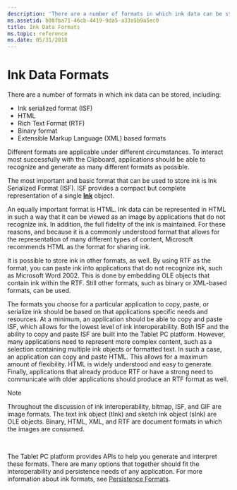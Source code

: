 ```yaml
---
description: 'There are a number of formats in which ink data can be stored, including:'
ms.assetid: b08fba71-46cb-4419-9da5-a33a5b9a5ec0
title: Ink Data Formats
ms.topic: reference
ms.date: 05/31/2018
---
```


# Ink Data Formats

There are a number of formats in which ink data can be stored, including:

-   Ink serialized format (ISF)
-   HTML
-   Rich Text Format (RTF)
-   Binary format
-   Extensible Markup Language (XML) based formats

Different formats are applicable under different circumstances. To interact most successfully with the Clipboard, applications should be able to recognize and generate as many different formats as possible.

The most important and basic format that can be used to store ink is Ink Serialized Format (ISF). ISF provides a compact but complete representation of a single [**Ink**](inkdisp-class.md) object.

An equally important format is HTML. Ink data can be represented in HTML in such a way that it can be viewed as an image by applications that do not recognize ink. In addition, the full fidelity of the ink is maintained. For these reasons, and because it is a commonly understood format that allows for the representation of many different types of content, Microsoft recommends HTML as the format for sharing ink.

It is possible to store ink in other formats, as well. By using RTF as the format, you can paste ink into applications that do not recognize ink, such as Microsoft Word 2002. This is done by embedding OLE objects that contain ink within the RTF. Still other formats, such as binary or XML-based formats, can be used.

The formats you choose for a particular application to copy, paste, or serialize ink should be based on that applications specific needs and resources. At a minimum, an application should be able to copy and paste ISF, which allows for the lowest level of ink interoperability. Both ISF and the ability to copy and paste ISF are built into the Tablet PC platform. However, many applications need to represent more complex content, such as a selection containing multiple ink objects or formatted text. In such a case, an application can copy and paste HTML. This allows for a maximum amount of flexibility. HTML is widely understood and easy to generate. Finally, applications that already produce RTF or have a strong need to communicate with older applications should produce an RTF format as well.

> [!Note]  
> Throughout the discussion of ink interoperability, bitmap, ISF, and GIF are image formats. The text ink object (tInk) and sketch ink object (sInk) are OLE objects. Binary, HTML, XML, and RTF are document formats in which the images are consumed.

 

The Tablet PC platform provides APIs to help you generate and interpret these formats. There are many options that together should fit the interoperability and persistence needs of any application. For more information about ink formats, see [Persistence Formats](persistence-formats.md).

 

 



